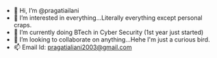 - 👋 Hi, I’m @pragatiailani
- 👀 I’m interested in everything...Literally everything except personal craps.
- 🌱 I’m currently doing BTech in Cyber Security (1st year just started)
- 💞️ I’m looking to collaborate on anything...Hehe I'm just a curious bird.
- 📫 Email Id: pragatialiani2003@gmail.com

<!---
pragatiailani/pragatiailani is a ✨ special ✨ repository because its `README.md` (this file) appears on your GitHub profile.
You can click the Preview link to take a look at your changes.
--->
